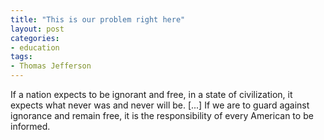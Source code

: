 ```yaml
---
title: "This is our problem right here"
layout: post
categories:
- education
tags:
- Thomas Jefferson
---
```


If a nation expects to be ignorant and free, in a state of civilization, it expects what never was and never will be. [...] If we are to guard against ignorance and remain free, it is the responsibility of every American to be informed.
